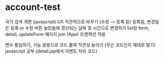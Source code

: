 # account-test

국가 검색 개편 (javascript)
UX 직관적으로 바꾸기 (수정 -> 등록 등)
등록일, 변경일은 등록 or 수정 버튼 눌렀을때 갱신되는 날짜 및 시간으로 변경하기
list랑 form, detail, updateForm 페이지 join (Ajax)
트랜잭션 적용

변수 통일하기, 기능 응용으로 코드 줄여 직관성 늘리기 (무슨 코드인지 제대로 알기)
javascript 공부 (detail.jsp에서 이벤트 처리 코드)
